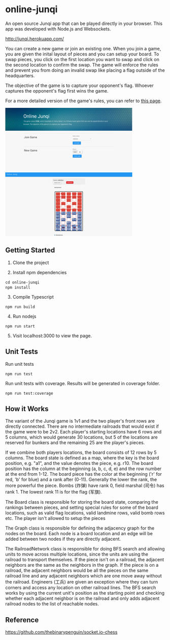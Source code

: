 # online-junqi

An open source Junqi app that can be played directly in your browser. This app was developed with Node.js and Websockets.

http://junqi.herokuapp.com/

You can create a new game or join an existing one. When you join a game, you are given the inital layout of pieces and you can setup your board. To swap pieces, you click on the first location you want to swap and click on the second location to confirm the swap. The game will enforce the rules and prevent you from doing an invalid swap like placing a flag outside of the headquarters.

The objective of the game is to capture your opponent's flag. Whoever captures the opponent's flag first wins the game.

For a more detailed version of the game's rules, you can refer to [this page](https://en.wikipedia.org/wiki/Luzhanqi).

<div style="display:inline-block;">
<img src="https://github.com/samuelyuan/online-junqi/raw/master/images/menu.png" alt="Menu" width="400px" height="200px" />
<img src="https://github.com/samuelyuan/online-junqi/raw/master/images/game.png" alt="Gane" width="400px" height="200px" />
</div>

Getting Started
---

1. Clone the project

2. Install npm dependencies
```
cd online-junqi
npm install
```

3. Compile Typescript
```
npm run build
```

4. Run nodejs
```
npm run start
```

5. Visit localhost:3000 to view the page.

Unit Tests
---

Run unit tests
```
npm run test
```

Run unit tests with coverage. Results will be generated in coverage folder.
```
npm run test:coverage
```

How it Works
---

The variant of the Junqi game is 1v1 and the two player's front rows are directly connected. There are no intermediate railroads that would exist if the game were to be 2v2. Each player's starting locations have 6 rows and 5 columns, which would generate 30 locations, but 5 of the locations are reserved for bunkers and the remaining 25 are the player's pieces.

If we combine both players locations, the board consists of 12 rows by 5 columns. The board state is defined as a map, where the key is the board position, e.g. "a1", and the value denotes the piece, e.g. r10. The board position has the column at the beginning (a, b, c, d, e) and the row number at the end from 1-12. The board piece has the color at the beginning ('r' for red, 'b' for blue) and a rank after (0-11). Generally the lower the rank, the more powerful the piece. Bombs (炸弹) have rank 0, field marshal (司令) has rank 1. The lowest rank 11 is for the flag (军旗).

The Board class is responsible for storing the board state, comparing the rankings between pieces, and setting special rules for some of the board locations, such as valid flag locations, valid landmine rows, valid bomb rows etc. The player isn't allowed to setup the pieces

The Graph class is responsible for defining the adjacency graph for the nodes on the board. Each node is a board location and an edge will be added between two nodes if they are directly adjacent.

The RailroadNetwork class is responsible for doing BFS search and allowing units to move across multiple locations, since the units are using the railroad to transport themselves. If the piece isn't on a railroad, the adjacent neighbors are the same as the neighbors in the graph. If the piece is on a railroad, the adjacent neighbors would be all the pieces on the same railroad line and any adjacent neighbors which are one move away without the railroad. Engineers (工兵) are given an exception where they can turn corners and access any location on other railroad lines. The BFS search works by using the current unit's position as the starting point and checking whether each adjacent neighbor is on the railroad and only adds adjacent railroad nodes to the list of reachable nodes.

Reference
---

https://github.com/thebinarypenguin/socket.io-chess
